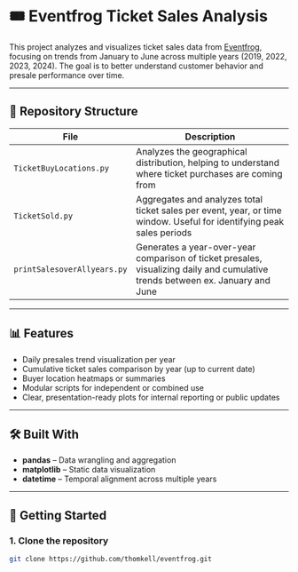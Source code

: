 # 🎟️ Eventfrog Ticket Sales Analysis

This project analyzes and visualizes ticket sales data from [Eventfrog](https://eventfrog.ch), focusing on trends from January to June across multiple years (2019, 2022, 2023, 2024). The goal is to better understand customer behavior and presale performance over time.

---

## 📁 Repository Structure

| File                        | Description |
|----------------------------|-------------|
| `TicketBuyLocations.py`    | Analyzes the geographical distribution, helping to understand where ticket purchases are coming from |
| `TicketSold.py`            | Aggregates and analyzes total ticket sales per event, year, or time window. Useful for identifying peak sales periods |
| `printSalesoverAllyears.py`| Generates a year-over-year comparison of ticket presales, visualizing daily and cumulative trends between ex. January and June |

---

## 📊 Features

- Daily presales trend visualization per year
- Cumulative ticket sales comparison by year (up to current date)
- Buyer location heatmaps or summaries
- Modular scripts for independent or combined use
- Clear, presentation-ready plots for internal reporting or public updates

---

## 🛠️ Built With

- **pandas** – Data wrangling and aggregation
- **matplotlib** – Static data visualization
- **datetime** – Temporal alignment across multiple years

---

## 🚀 Getting Started

### 1. Clone the repository

```bash
git clone https://github.com/thomkell/eventfrog.git
